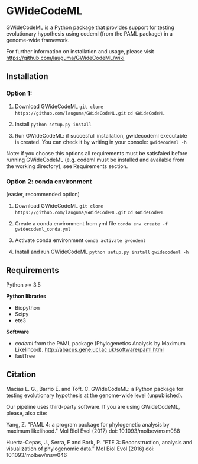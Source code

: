 # GWideCodeML


GWideCodeML is a Python package that provides support for testing evolutionary hypothesis using codeml (from the PAML package) in a genome-wide framework.


For further information on installation and usage, please visit https://github.com/lauguma/GWideCodeML/wiki

## Installation
### Option 1:

1. Download GWideCodeML
`git clone https://github.com/lauguma/GWideCodeML.git`
`cd GWideCodeML`

2. Install
`python setup.py install`

3. Run GWideCodeML: if succesfull installation, gwidecodeml executable is created. You can check it by writing in your console:
`gwidecodeml -h`

Note: if you choose this options all requirements must be satisfaied before running GWideCodeML (e.g. codeml must be installed and available from the working directory), see Requirements section.

### Option 2: conda environment 
(easier, recommended option)

1. Download GWideCodeML
`git clone https://github.com/lauguma/GWideCodeML.git`
`cd GWideCodeML`

2. Create a conda environment from yml file
`conda env create -f gwidecodeml_conda.yml`

3. Activate conda environment
`conda activate gwcodeml`

4. Install and run GWideCodeML
`python setup.py install`
`gwidecodeml -h`

## Requirements


Python >= 3.5

**Python libraries**

* Biopython 
* Scipy 
* ete3 

**Software**

* *codeml* from the PAML package (Phylogenetics Analysis by Maximum Likelihood). http://abacus.gene.ucl.ac.uk/software/paml.html
* fastTree 


## Citation

Macías L. G., Barrio E. and Toft. C. GWideCodeML: a Python package for testing evolutionary hypothesis at the genome-wide level (unpublished).

Our pipeline uses third-party software. If you are using GWideCodeML, please, also cite:

Yang, Z. "PAML 4: a program package for phylogenetic analysis by maximum likelihood."
Mol Biol Evol (2017) doi: 10.1093/molbev/msm088 

Huerta-Cepas, J., Serra, F and Bork, P. "ETE 3: Reconstruction,
analysis and visualization of phylogenomic data."  Mol Biol Evol (2016) doi:
10.1093/molbev/msw046


